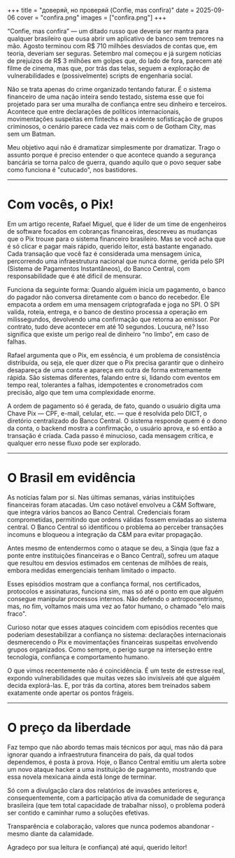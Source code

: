 +++
title = "доверяй, но проверяй (Confie, mas confira)"
date = 2025-09-06
cover = "confira.png"
images = ["confira.png"]
+++

“Confie, mas confira” — um ditado russo que deveria ser mantra para qualquer brasileiro que ousa abrir um aplicativo de banco sem tremores na mão. Agosto terminou com R$ 710 milhões desviados de contas que, em teoria, deveriam ser seguras. Setembro mal começou e já surgem notícias de prejuízos de R$ 3 milhões em golpes que, do lado de fora, parecem até filme de cinema, mas que, por trás das telas, seguem a exploração de vulnerabilidades e (possivelmente) scripts de engenharia social.

Não se trata apenas do crime organizado tentando faturar. É o sistema financeiro de uma nação inteira sendo testado, sistema esse que foi projetado para ser uma muralha de confiança entre seu dinheiro e terceiros. Acontece que entre declarações de políticos internacionais, movimentações suspeitas em fintechs e a evidente sofisticação de grupos criminosos, o cenário parece cada vez mais com o de Gotham City, mas sem um Batman.

Meu objetivo aqui não é dramatizar simplesmente por dramatizar. Trago o assunto porque é preciso entender o que acontece quando a segurança bancária se torna palco de guerra, quando aquilo que o povo sequer sabe como funciona é "cutucado", nos bastidores.

---

# Com vocês, o Pix!

Em um artigo recente, Rafael Miguel, que é líder de um time de engenheiros de software focados em cobranças financeiras, descreveu as mudanças que o Pix trouxe para o sistema financeiro brasileiro. Mas se você acha que é só clicar e pagar mais rápido, querido leitor, está bastante enganado. Cada transação que você faz é considerada uma mensagem única, percorrendo uma infraestrutura nacional que nunca dorme, gerida pelo SPI (Sistema de Pagamentos Instantâneos), do Banco Central, com responsabilidade que é até difícil de mensurar.

Funciona da seguinte forma: Quando alguém inicia um pagamento, o banco do pagador não conversa diretamente com o banco do recebedor. Ele empacota a ordem em uma mensagem criptografada e joga no SPI. O SPI valida, roteia, entrega, e o banco de destino processa a operação em milissegundos, devolvendo uma confirmação que retorna ao emissor. Por contrato, tudo deve acontecer em até 10 segundos. Loucura, né? Isso significa que existe um perigo real de dinheiro “no limbo”, em caso de falhas.

Rafael argumenta que o Pix, em essência, é um problema de consistência distribuída, ou seja, ele quer dizer que o Pix precisa garantir que o dinheiro desapareça de uma conta e apareça em outra de forma extremamente rápida. São sistemas diferentes, falando entre si, lidando com eventos em tempo real, tolerantes a falhas, idempotentes e cronometrados com precisão, algo que tem uma complexidade enorme.

A ordem de pagamento só é gerada, de fato, quando o usuário digita uma Chave Pix — CPF, e-mail, celular, etc. — que é resolvida pelo DICT, o diretório centralizado do Banco Central. O sistema responde quem é o dono da conta, o backend mostra a confirmação, o usuário aprova, e só então a transação é criada. Cada passo é minucioso, cada mensagem crítica, e qualquer erro nesse fluxo pode ser explorado.

---

# O Brasil em evidência

As notícias falam por si. Nas últimas semanas, várias instituições financeiras foram atacadas. Um caso notável envolveu a C&M Software, que integra vários bancos ao Banco Central. Credenciais foram comprometidas, permitindo que ordens válidas fossem enviadas ao sistema central. O Banco Central só identificou o problema ao perceber transações incomuns e bloqueou a integração da C&M para evitar propagação.  

Antes mesmo de entendermos como o ataque se deu, a Sinqia (que faz a ponte entre instituições financeiras e o Banco Central), sofreu um ataque que resultou em desvios estimados em centenas de milhões de reais, embora medidas emergenciais tenham limitado o impacto.  

Esses episódios mostram que a confiança formal, nos certificados, protocolos e assinaturas,  funciona sim, mas só até o ponto em que alguém consegue manipular processos internos. Não defendo o antropocentrismo, mas, no fim, voltamos mais uma vez ao fator humano, o chamado "elo mais fraco".  

Curioso notar que esses ataques coincidem com episódios recentes que poderiam desestabilizar a confiança no sistema: declarações internacionais desmerecendo o Pix e movimentações financeiras suspeitas envolvendo grupos organizados. Como sempre, o perigo surge na interseção entre tecnologia, confiança e comportamento humano.

O que vimos recentemente não é coincidência. É um teste de estresse real, expondo vulnerabilidades que muitas vezes são invisíveis até que alguém decida explorá-las. E, por trás da cortina, atores bem treinados sabem exatamente onde apertar os pontos frágeis.

---

# O preço da liberdade

Faz tempo que não abordo temas mais técnicos por aqui, mas não dá para ignorar quando a infraestrutura financeira do país, da qual todos dependemos, é posta à prova. Hoje, o Banco Central emitiu um alerta sobre um novo ataque hacker a uma instituição de pagamento, mostrando que essa novela mexicana ainda está longe de terminar.   

Só com a divulgação clara dos relatórios de invasões anteriores e, consequentemente, com a participação ativa da comunidade de segurança brasileira (que tem total capacidade de trabalhar nisso), o problema poderá ser contido e caminhar rumo a soluções efetivas.   

Transparência e colaboração, valores que nunca podemos abandonar - mesmo diante da calamidade.

Agradeço por sua leitura (e confiança) até aqui, querido leitor!